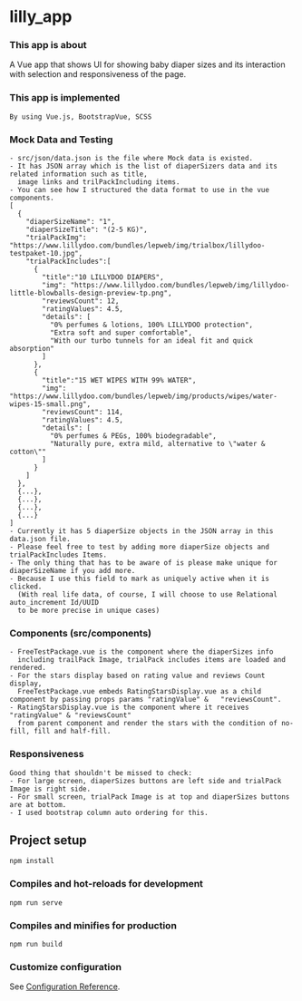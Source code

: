 # lilly_app

### This app is about
A Vue app that shows UI for showing baby diaper sizes and its interaction with selection and responsiveness of the page.

### This app is implemented
```
By using Vue.js, BootstrapVue, SCSS
```

### Mock Data and Testing
```
- src/json/data.json is the file where Mock data is existed. 
- It has JSON array which is the list of diaperSizers data and its related information such as title, 
  image links and trilPackIncluding items. 
- You can see how I structured the data format to use in the vue components.
[
  {
    "diaperSizeName": "1",
    "diaperSizeTitle": "(2-5 KG)",
    "trialPackImg": "https://www.lillydoo.com/bundles/lepweb/img/trialbox/lillydoo-testpaket-10.jpg",
    "trialPackIncludes":[
      {
        "title":"10 LILLYDOO DIAPERS",
        "img": "https://www.lillydoo.com/bundles/lepweb/img/lillydoo-little-blowballs-design-preview-tp.png",
        "reviewsCount": 12,
        "ratingValues": 4.5,
        "details": [
          "0% perfumes & lotions, 100% LILLYDOO protection",
          "Extra soft and super comfortable",
          "With our turbo tunnels for an ideal fit and quick absorption"
        ]
      },
      {
        "title":"15 WET WIPES WITH 99% WATER",
        "img": "https://www.lillydoo.com/bundles/lepweb/img/products/wipes/water-wipes-15-small.png",
        "reviewsCount": 114,
        "ratingValues": 4.5,
        "details": [
          "0% perfumes & PEGs, 100% biodegradable",
          "Naturally pure, extra mild, alternative to \"water & cotton\""
        ]
      }
    ]
  },
  {...},
  {...},
  {...},
  {...}
]
- Currently it has 5 diaperSize objects in the JSON array in this data.json file.
- Please feel free to test by adding more diaperSize objects and trialPackIncludes Items. 
- The only thing that has to be aware of is please make unique for diaperSizeName if you add more. 
- Because I use this field to mark as uniquely active when it is clicked. 
  (With real life data, of course, I will choose to use Relational auto_increment Id/UUID 
  to be more precise in unique cases)
```

### Components (src/components)
```
- FreeTestPackage.vue is the component where the diaperSizes info 
  including trailPack Image, trialPack includes items are loaded and rendered. 
- For the stars display based on rating value and reviews Count display, 
  FreeTestPackage.vue embeds RatingStarsDisplay.vue as a child component by passing props params "ratingValue" &   "reviewsCount".
- RatingStarsDisplay.vue is the component where it receives "ratingValue" & "reviewsCount" 
  from parent component and render the stars with the condition of no-fill, fill and half-fill.
```

### Responsiveness
```
Good thing that shouldn't be missed to check: 
- For large screen, diaperSizes buttons are left side and trialPack Image is right side.
- For small screen, trialPack Image is at top and diaperSizes buttons are at bottom.
- I used bootstrap column auto ordering for this.
```

## Project setup
```
npm install
```

### Compiles and hot-reloads for development
```
npm run serve
```

### Compiles and minifies for production
```
npm run build
```

### Customize configuration
See [Configuration Reference](https://cli.vuejs.org/config/).
